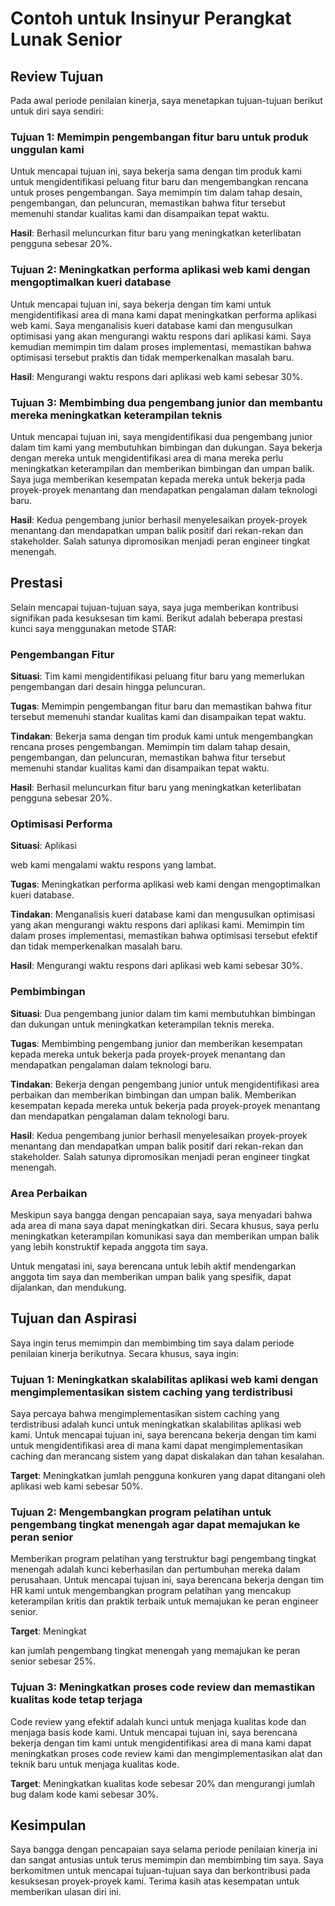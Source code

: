 # Contoh untuk Insinyur Perangkat Lunak Senior

## **Review Tujuan**

Pada awal periode penilaian kinerja, saya menetapkan tujuan-tujuan berikut untuk diri saya sendiri:

### **Tujuan 1: Memimpin pengembangan fitur baru untuk produk unggulan kami**

Untuk mencapai tujuan ini, saya bekerja sama dengan tim produk kami untuk mengidentifikasi peluang fitur baru dan mengembangkan rencana untuk proses pengembangan. Saya memimpin tim dalam tahap desain, pengembangan, dan peluncuran, memastikan bahwa fitur tersebut memenuhi standar kualitas kami dan disampaikan tepat waktu.

**Hasil**: Berhasil meluncurkan fitur baru yang meningkatkan keterlibatan pengguna sebesar 20%.

### **Tujuan 2: Meningkatkan performa aplikasi web kami dengan mengoptimalkan kueri database**

Untuk mencapai tujuan ini, saya bekerja dengan tim kami untuk mengidentifikasi area di mana kami dapat meningkatkan performa aplikasi web kami. Saya menganalisis kueri database kami dan mengusulkan optimisasi yang akan mengurangi waktu respons dari aplikasi kami. Saya kemudian memimpin tim dalam proses implementasi, memastikan bahwa optimisasi tersebut praktis dan tidak memperkenalkan masalah baru.

**Hasil**: Mengurangi waktu respons dari aplikasi web kami sebesar 30%.

### **Tujuan 3: Membimbing dua pengembang junior dan membantu mereka meningkatkan keterampilan teknis**

Untuk mencapai tujuan ini, saya mengidentifikasi dua pengembang junior dalam tim kami yang membutuhkan bimbingan dan dukungan. Saya bekerja dengan mereka untuk mengidentifikasi area di mana mereka perlu meningkatkan keterampilan dan memberikan bimbingan dan umpan balik. Saya juga memberikan kesempatan kepada mereka untuk bekerja pada proyek-proyek menantang dan mendapatkan pengalaman dalam teknologi baru.

**Hasil**: Kedua pengembang junior berhasil menyelesaikan proyek-proyek menantang dan mendapatkan umpan balik positif dari rekan-rekan dan stakeholder. Salah satunya dipromosikan menjadi peran engineer tingkat menengah.

## **Prestasi**

Selain mencapai tujuan-tujuan saya, saya juga memberikan kontribusi signifikan pada kesuksesan tim kami. Berikut adalah beberapa prestasi kunci saya menggunakan metode STAR:

### **Pengembangan Fitur**

**Situasi**: Tim kami mengidentifikasi peluang fitur baru yang memerlukan pengembangan dari desain hingga peluncuran.

**Tugas**: Memimpin pengembangan fitur baru dan memastikan bahwa fitur tersebut memenuhi standar kualitas kami dan disampaikan tepat waktu.

**Tindakan**: Bekerja sama dengan tim produk kami untuk mengembangkan rencana proses pengembangan. Memimpin tim dalam tahap desain, pengembangan, dan peluncuran, memastikan bahwa fitur tersebut memenuhi standar kualitas kami dan disampaikan tepat waktu.

**Hasil**: Berhasil meluncurkan fitur baru yang meningkatkan keterlibatan pengguna sebesar 20%.

### **Optimisasi Performa**

**Situasi**: Aplikasi

web kami mengalami waktu respons yang lambat.

**Tugas**: Meningkatkan performa aplikasi web kami dengan mengoptimalkan kueri database.

**Tindakan**: Menganalisis kueri database kami dan mengusulkan optimisasi yang akan mengurangi waktu respons dari aplikasi kami. Memimpin tim dalam proses implementasi, memastikan bahwa optimisasi tersebut efektif dan tidak memperkenalkan masalah baru.

**Hasil**: Mengurangi waktu respons dari aplikasi web kami sebesar 30%.

### **Pembimbingan**

**Situasi**: Dua pengembang junior dalam tim kami membutuhkan bimbingan dan dukungan untuk meningkatkan keterampilan teknis mereka.

**Tugas**: Membimbing pengembang junior dan memberikan kesempatan kepada mereka untuk bekerja pada proyek-proyek menantang dan mendapatkan pengalaman dalam teknologi baru.

**Tindakan**: Bekerja dengan pengembang junior untuk mengidentifikasi area perbaikan dan memberikan bimbingan dan umpan balik. Memberikan kesempatan kepada mereka untuk bekerja pada proyek-proyek menantang dan mendapatkan pengalaman dalam teknologi baru.

**Hasil**: Kedua pengembang junior berhasil menyelesaikan proyek-proyek menantang dan mendapatkan umpan balik positif dari rekan-rekan dan stakeholder. Salah satunya dipromosikan menjadi peran engineer tingkat menengah.

### **Area Perbaikan**

Meskipun saya bangga dengan pencapaian saya, saya menyadari bahwa ada area di mana saya dapat meningkatkan diri. Secara khusus, saya perlu meningkatkan keterampilan komunikasi saya dan memberikan umpan balik yang lebih konstruktif kepada anggota tim saya.

Untuk mengatasi ini, saya berencana untuk lebih aktif mendengarkan anggota tim saya dan memberikan umpan balik yang spesifik, dapat dijalankan, dan mendukung.

## **Tujuan dan Aspirasi**

Saya ingin terus memimpin dan membimbing tim saya dalam periode penilaian kinerja berikutnya. Secara khusus, saya ingin:

### **Tujuan 1: Meningkatkan skalabilitas aplikasi web kami dengan mengimplementasikan sistem caching yang terdistribusi**

Saya percaya bahwa mengimplementasikan sistem caching yang terdistribusi adalah kunci untuk meningkatkan skalabilitas aplikasi web kami. Untuk mencapai tujuan ini, saya berencana bekerja dengan tim kami untuk mengidentifikasi area di mana kami dapat mengimplementasikan caching dan merancang sistem yang dapat diskalakan dan tahan kesalahan.

**Target**: Meningkatkan jumlah pengguna konkuren yang dapat ditangani oleh aplikasi web kami sebesar 50%.

### **Tujuan 2: Mengembangkan program pelatihan untuk pengembang tingkat menengah agar dapat memajukan ke peran senior**

Memberikan program pelatihan yang terstruktur bagi pengembang tingkat menengah adalah kunci keberhasilan dan pertumbuhan mereka dalam perusahaan. Untuk mencapai tujuan ini, saya berencana bekerja dengan tim HR kami untuk mengembangkan program pelatihan yang mencakup keterampilan kritis dan praktik terbaik untuk memajukan ke peran engineer senior.

**Target**: Meningkat

kan jumlah pengembang tingkat menengah yang memajukan ke peran senior sebesar 25%.

### Tujuan 3: Meningkatkan proses code review dan memastikan kualitas kode tetap terjaga

Code review yang efektif adalah kunci untuk menjaga kualitas kode dan menjaga basis kode kami. Untuk mencapai tujuan ini, saya berencana bekerja dengan tim kami untuk mengidentifikasi area di mana kami dapat meningkatkan proses code review kami dan mengimplementasikan alat dan teknik baru untuk menjaga kualitas kode.

**Target**: Meningkatkan kualitas kode sebesar 20% dan mengurangi jumlah bug dalam kode kami sebesar 30%.

## Kesimpulan

Saya bangga dengan pencapaian saya selama periode penilaian kinerja ini dan sangat antusias untuk terus memimpin dan membimbing tim saya. Saya berkomitmen untuk mencapai tujuan-tujuan saya dan berkontribusi pada kesuksesan proyek-proyek kami. Terima kasih atas kesempatan untuk memberikan ulasan diri ini.
